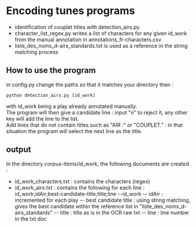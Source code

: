 # Encoding tunes programs 

- identification of couplet titles with detection_airs.py
- character_list_regex.py writes a list of characters for any given id_work from the manual annotation in annotations_fr-characters.csv
- liste_des_noms_d-airs_standards.txt is used as a reference in the string matching process 

## How to use the program

in config.py change the paths so that it matches your directory
then : 

```python detection_airs.py [id_work]```

with id_work being a play already annotated manually. <br> 
The program will then give a candidate line : input "n" to reject it, any other key will add the line to the list. <br>
Add lines that do not contain titles such as "AIR :" or "COUPLET." : in that situation the program will select the next line as the title. 

## output

In the directory corpus-items/id_work, the following documents are created :
- id_work_characters.txt : contains the characters (regex)
- id_work_airs.txt : contains the following for each line : id_work;idAir;best-candidate-title;title;line
        --id_work 
        -- idAir : incremented for each play 
        -- best candidate title : using string matching, gives the best candidate within the reference list in "liste_des_noms_d-airs_standards"
        -- title : title as is in the OCR raw txt
        -- line : line number in the txt doc



